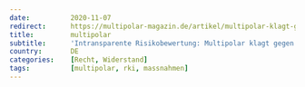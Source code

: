 ```yaml
---
date:          2020-11-07
redirect:      https://multipolar-magazin.de/artikel/multipolar-klagt-gegen-das-rki
title:         multipolar
subtitle:      'Intransparente Risikobewertung: Multipolar klagt gegen das Robert Koch-Institut'
country:       DE
categories:    [Recht, Widerstand]
tags:          [multipolar, rki, massnahmen]
---
```

